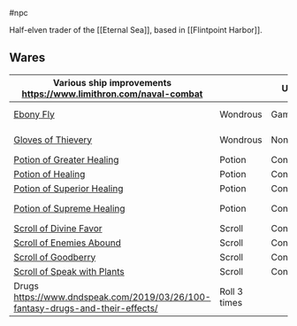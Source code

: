 #npc 

Half-elven trader of the [[Eternal Sea]], based in [[Flintpoint Harbor]].
## Wares

| Various ship improvements<br>https://www.limithron.com/naval-combat                   |              | Upgrades     |           |                      |
| ------------------------------------------------------------------------------------- | ------------ | ------------ | --------- | -------------------- |
| [Ebony Fly](https://www.dndbeyond.com/magic-items/figurine-of-wondrous-power)         | Wondrous     | Gamechanging | Rare      | 6,000 gp             |
| [Gloves of Thievery](https://www.dndbeyond.com/magic-items/gloves-of-thievery)        | Wondrous     | Noncombat    | Uncommon  | 5,000 gp             |
| [Potion of Greater Healing](https://www.dndbeyond.com/magic-items/potion-of-healing)  | Potion       | Consumables  | Uncommon  | 150 gp               |
| [Potion of Healing](https://www.dndbeyond.com/magic-items/potion-of-healing)          | Potion       | Consumables  | Common    | 50 gp                |
| [Potion of Superior Healing](https://www.dndbeyond.com/magic-items/potion-of-healing) | Potion       | Consumables  | Very Rare | 450 gp               |
| [Potion of Supreme Healing](https://www.dndbeyond.com/magic-items/potion-of-healing)  | Potion       | Consumables  | Very Rare | 1,350 gp             |
| [Scroll of Divine Favor](https://www.dndbeyond.com/spells/divine-favor)               | Scroll       | Consumables  | Common    | 120 gp               |
| [Scroll of Enemies Abound](https://www.dndbeyond.com/spells/enemies-abound)           | Scroll       | Consumables  | Uncommon  | 400 gp               |
| [Scroll of Goodberry](https://www.dndbeyond.com/spells/goodberry)                     | Scroll       | Consumables  | Common    | 120 gp               |
| [Scroll of Speak with Plants](https://www.dndbeyond.com/spells/speak-with-plants)     | Scroll       | Consumables  | Uncommon  | 400 gp               |
| Drugs<br>https://www.dndspeak.com/2019/03/26/100-fantasy-drugs-and-their-effects/     | Roll 3 times |              |           | 250gp-1000gp per hit |